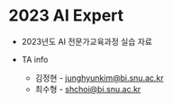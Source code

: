 # 2023 AI Expert
* 2023년도 AI 전문가교육과정 실습 자료

* TA info
  * 김정현 - junghyunkim@bi.snu.ac.kr
  * 최수형 - shchoi@bi.snu.ac.kr
